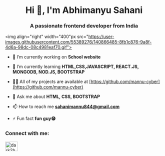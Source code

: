 <h1 align="center">Hi 👋, I'm Abhimanyu Sahani</h1>
<h3 align="center">A passionate frontend developer from India</h3>

<img align="right" width="400"px src="https://user-images.githubusercontent.com/55389276/140866485-8fb1c876-9a8f-4d6a-98dc-08c4981eaf70.gif">

- 🔭 I’m currently working on **School website**

- 🌱 I’m currently learning **HTML,CSS,JAVASCRIPT, REACT.JS, MONGODB, NOD.JS, BOOTSTRAP**

- 👨‍💻 All of my projects are available at [https://github.com/mannu-cyber](https://github.com/mannu-cyber)

- 💬 Ask me about **HTML, CSS, BOOTSTRAP**

- 📫 How to reach me **sahanimannu844@gmail.com**

- ⚡ Fun fact **fun guy😁**

<h3 align="left">Connect with me:</h3>
<p align="left">
<a href="https://instagram.com/dark2hel" target="blank"><img align="center" src="https://raw.githubusercontent.com/rahuldkjain/github-profile-readme-generator/master/src/images/icons/Social/instagram.svg" alt="dark2hel" height="30" width="40" /></a>
</p>
